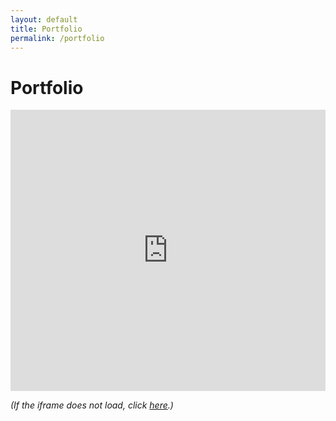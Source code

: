 ```yaml
---
layout: default
title: Portfolio
permalink: /portfolio
---
```


# Portfolio

<iframe style="border: 0; width: 100%; height: 450px;" allowfullscreen frameborder="0" src="https://raindrop.io/christophberger/writer-portfolio-41768350/embed/theme=auto&hide=tags"></iframe>

*(If the iframe does not load, click [here](https://raindrop.io/christophberger/writer-portfolio-41768350).)*